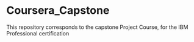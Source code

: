 # Coursera_Capstone
This repository corresponds to the capstone Project Course, for the IBM Professional certification
